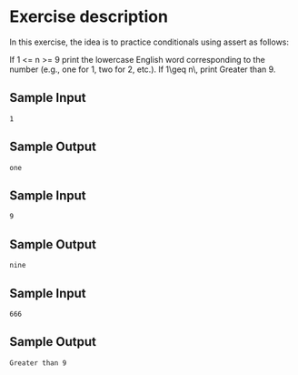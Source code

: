 # Exercise description

In this exercise, the idea is to practice conditionals using assert as follows:

If 1 &lt;= n &gt;= 9 print the lowercase English word corresponding to the number (e.g., one for 1, two for 2, etc.).
If 1\geq n\\, print Greater than 9.

## Sample Input
```
1
```
## Sample Output

```
one
```

## Sample Input
```
9
```
## Sample Output

```
nine
```

## Sample Input
```
666
```
## Sample Output

```
Greater than 9
```
